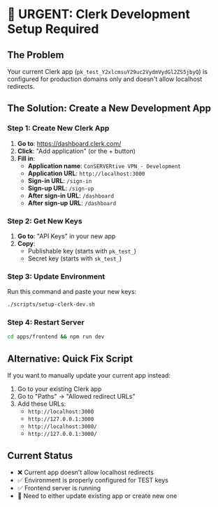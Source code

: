 # 🚨 URGENT: Clerk Development Setup Required

## The Problem
Your current Clerk app (`pk_test_Y2xlcmsuY29uc2VydmVydGl2ZS5jbyQ`) is configured for production domains only and doesn't allow localhost redirects.

## The Solution: Create a New Development App

### Step 1: Create New Clerk App
1. **Go to**: https://dashboard.clerk.com/
2. **Click**: "Add application" (or the + button)
3. **Fill in**:
   - **Application name**: `ConSERVERtive VPN - Development`
   - **Application URL**: `http://localhost:3000`
   - **Sign-in URL**: `/sign-in`
   - **Sign-up URL**: `/sign-up`
   - **After sign-in URL**: `/dashboard`
   - **After sign-up URL**: `/dashboard`

### Step 2: Get New Keys
1. **Go to**: "API Keys" in your new app
2. **Copy**:
   - Publishable key (starts with `pk_test_`)
   - Secret key (starts with `sk_test_`)

### Step 3: Update Environment
Run this command and paste your new keys:
```bash
./scripts/setup-clerk-dev.sh
```

### Step 4: Restart Server
```bash
cd apps/frontend && npm run dev
```

## Alternative: Quick Fix Script

If you want to manually update your current app instead:

1. Go to your existing Clerk app
2. Go to "Paths" → "Allowed redirect URLs"
3. Add these URLs:
   - `http://localhost:3000`
   - `http://127.0.0.1:3000`
   - `http://localhost:3000/`
   - `http://127.0.0.1:3000/`

## Current Status
- ❌ Current app doesn't allow localhost redirects
- ✅ Environment is properly configured for TEST keys
- ✅ Frontend server is running
- 🔄 Need to either update existing app or create new one
